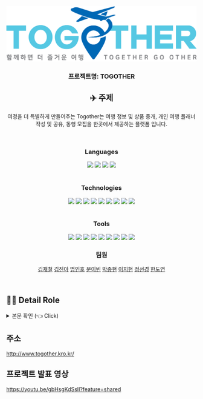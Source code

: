 
<div align="center" >
<img src="https://github.com/IronKim/togOther/blob/main/src/main/webapp/src/assets/image/Logo.png?raw=true">
</div>

<div align="center" >
  
### 프로젝트명: TOGOTHER

## ✈️ 주제 <a name = "Subject"></a>
여정을 더 특별하게 만들어주는 Togother는 여행 정보 및 상품 중개, 개인 여행 플래너 작성 및 공유, 동행 모집을 한곳에서 제공하는 플랫폼 입니다.

<br>

<div align="center">

  ### Languages
  <div>
    <img src="https://img.shields.io/badge/HTML5-E34F26?style=flat&logo=HTML5&logoColor=white"/>
    <img src="https://img.shields.io/badge/CSS-1572B6?style=flat&logo=css3&logoColor=white"/>
    <img src="https://img.shields.io/badge/JavaScript-F7DF1E?style=flat&logo=JavaScript&logoColor=white"/>
    <img src="https://img.shields.io/badge/Java-007396?style=flat-square&logo=Java&logoColor=white"/>
  </div>

<br>

  ### Technologies
  <div>
    <img src="https://img.shields.io/badge/Git-F05032?style=flat&logo=GIT&logoColor=white"/>
    <img src="https://img.shields.io/badge/SpringBoot-6DB33F?style=flat&logo=SpringBoot&logoColor=white"/>
    <img src="https://img.shields.io/badge/SpringSecurity-6DB33F?style=flat&logo=SpringSecurity&logoColor=white"/>
    <img src="https://img.shields.io/badge/mysql-4479A1?style=flat&logo=mysql&logoColor=white"/>
    <img src="https://img.shields.io/badge/JWT-white?style=flat"/>
    <img src ="https://img.shields.io/badge/jpa-6DB33F?&logo=jpa&logoColor=white"/>
    <img src="https://img.shields.io/badge/react-61DAFB?style=flat&logo=react&logoColor=white"/>
    <img src="https://img.shields.io/badge/BootStrap-7952B3?style=flat&logo=bootstrap&logoColor=white"/>
    <img src="https://img.shields.io/badge/WebSocket-F7DF1E?style=flat"/>
    
  </div>

<br>

  ### Tools
  <div>
    <img src="https://img.shields.io/badge/STS4-6DB33F?style=flat&logo=spring&logoColor=white"/>
    <img src="https://img.shields.io/badge/NaverCloud-03C75A?style=flat&logo=Naver&logoColor=white"/>
    <img src="https://img.shields.io/badge/jenkins-D24939?style=flat&logo=jenkins&logoColor=white"/>
    <img src="https://img.shields.io/badge/docker-2496ED?style=flat&logo=docker&logoColor=white"/>
    <img src="https://img.shields.io/badge/GitHub-181717?style=flat&logo=github&logoColor=white"/>
    <img src="https://img.shields.io/badge/Slack-4A154B?style=flat&logo=slack&logoColor=white"/>
    <img src="https://img.shields.io/badge/jira-0052CC?style=flat&logo=jira&logoColor=white"/>
    <img src="https://img.shields.io/badge/lombok-red?style=flat"/>
    <img src="https://img.shields.io/badge/visualstudio%20code-007ACC?style=flat&logo=visualstudiocode&logoColor=white"/>
  </div>



### 팀원
  [김재철](https://github.com/IronKim)
  [김진아](https://github.com/fantazina)
  [명인호](https://github.com/inho1019)
  [문이빈](https://github.com/yibeen)
  [박종현](https://github.com/whdgusdl)
  [이지현](https://github.com/HYUN0O)
  [정선경](https://github.com/tjsrud18)
  [한도연](https://github.com/DoYeonHan)

<br>

<div align="left">

 ## 💁‍♂️ Detail Role <a name = "role"></a> 

<details>
  <summary> 
   본문 확인 (👈 Click)
  </summary>


+ [김재철](https://github.com/IronKim)
  - 팀장:
    - 프로젝트 총괄 및 전반적인 프로젝트 구조 설계
    - 팀원의 기능구현 지원
    - 코드 최적화
  - 백엔드:
    - 포트원 API를 사용한 본인인증 구현
    - JWT 로그인 구현
    - javamailsender를 사용한 아이디/비밀번호 찾기 구현
    - 장소 좋아요 기능 구현
    - 네이버 소셜로그인
    - 회원정보 수정,탈퇴 구현
    - 관리자 페이지의 유저관리, 도시, 장소, 여행패키지 추가, 수정 구현
    - REST API 설계
  - 프론트엔드:
    - 로그인 UI와 유효성 검사
    - 아이디, 비밀번호 찾기 UI
    - ZUSTAND를 통한 전역 상태 관리
    - 리액트 라우터를 활용한 권한별 라우팅 제어
  - 인프라:
    - 서버 구축 및 배포
    - 도커와 젠킨스를 통한 CI/CD 구축

+ [김진아](https://github.com/fantazina)
  - 프론트엔드:
    - 미디어 쿼리를 이용한 반응형, 모바일 푸터 구현
    - 도시 정보 페이지 UI
    - 마이페이지 기본 UI
    - 예약페이지 기본 UI
    - open.er API를 이용한 나라별 환율 조회
    - openweathermap API를 이용한 나라별 날씨 조회
    - Sweet alert 라이브러리를 이용한 사이트 모달 통합
    - 여행 패키지 페이지 캘린더 구현

+ [명인호](https://github.com/inho1019)
  - 백엔드:
    - NCP object storage 연결을 통한 이미지 업로드 구현
    - 카카오톡 메시지 API를 사용한 메시지 전송 및 리프레시 토큰을 통한 액세스 토큰 발급
    - 실시간 채팅 프론트 연결점 구현
    - 채팅룸 구현
    - 무한스크롤 페이지네이션 구현
  - 프론트엔드:
    - 플래너 CRUD 및 기본 UI 구현
    - 커뮤니티 기본 UI 구현
    - 플래너 리스트 및 무한 스크롤 구현
    - 마이페이지의 플래너, 동행, 예약내역 구현
    - 전 페이지 검색 구현
    - 유저 MBTI 테스트 및 매핑 
    - 포트원을 사용한 결제 구현
    - 여행 패키지 메인화면 구현 및 예약 페이지 구현
    - 관리자 페이지 동행, 플래너, 예약 내역 구현
    - 채팅 페이지 기본 UI 및 채팅 프론트 구현
    - 전 페이지 CSS 세부 담당
  - 인프라:
    - ERD 클라우드를 통한 ERD 설계
    - NCP object storage 설정
   
+ [문이빈](https://github.com/yibeen)
  - 백엔드:
    - 여행 패키지 테이블 설계
    - 여행 패키지 CRUD 구현
  - 프론트엔드:
    - 도시 리스트 나열
    - 도시 리스트 아코디언을 활용하여 도시 필터링
    - 캐러셀로 도시 추천
    - 도시 상세 페이지 정보 나열
    - 여행 패키지 나열
    - 여행 패키지 상세 페이지 정보 불러오기와 패키지 개수 선택 기능
    - 좋아요를 클릭한 장소를 마이페이지에 나열
    - 마이페이지에 좋아요 취소 기능
  - 데이터:
    - 전체 나라, 도시, 명소, 맛집, 패키지 데이터 관리

+ [박종현](https://github.com/whdgusdl)
  - 백엔드:
    - 여행 장소 CRUD 구현  
    - 여행 장소 리뷰 CRUD 구현
  - 프론트엔드:
    - 장소 페이지 기본 UI 구현
    - Google Map API를 이용하여 지도 출력
    - 여행 장소 리뷰 무한 스크롤 구현
    - 리뷰에 등록된 사진을 모달을 이용하여 출력
    - 유저 프로필을 모달을 이용하여 출력
   
+ [이지현](https://github.com/HYUN0O)
  - 백엔드:
    - WebSocket, Stomp, SockJS 환경 설정 및 1:1, 1:N 실시간 채팅
    - 채팅방 나가기 기능
    - 채팅방 메시지 로그 DB저장 및 불러오기
    - 채팅 메시지 시간 표시
  - 프론트엔드:
    - 메인페이지 여행 지역, 국가, 도시순으로 선택 구현
    - 헤더컴포넌트 구성

+ [정선경](https://github.com/tjsrud18)
    - 백엔드:
      - 동행 게시글 저장, 수정, 삭제 구현
      - 구글 PLACES API 검색 장소 저장
    - 프론트엔드:
      - 동행 게시글 출력
      - 동행 게시글 저장, 수정, 삭제
      - 동행 일정 추가 모달 구현
      - 동행 일정 추가시 저장된 장소 검색
      - 구글 PLACES API 연동
      - 동행 일정 추가 선택한 날짜별 정렬
      - 구글맵 현재위치 구현
      - 동행 게시글 일정별 구글맵 위치 표시
      - figma를 이용한 와이어 프레임 제작

+ [한도연](https://github.com/DoYeonHan)
    - 백엔드:
      - 회원가입 이메일 중복 체크
      - Spring Validation을 이용한 회원가입 유효성 검사
      - 유저 프로필 사진 수정 기능
    - 프론트엔드:
      - 로그인 초기 UI 구상
      - 회원 가입 약관 동의
      - 유저 여행 취향 및 음식 취향 UI
      - 모바일 헤더 구현

</div>
</details>


</div>

</div>


## 주소 <a name = "Web address"></a> 
http://www.togother.kro.kr/

## 프로젝트 발표 영상
https://youtu.be/gbHsgKdSslI?feature=shared

